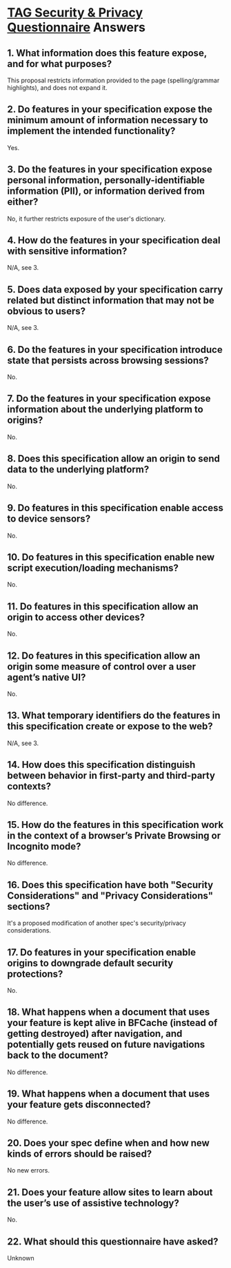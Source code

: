 # [TAG Security & Privacy Questionnaire](https://www.w3.org/TR/security-privacy-questionnaire/#questions) Answers

## 1. What information does this feature expose, and for what purposes?

This proposal restricts information provided to the page (spelling/grammar highlights), and does not expand it.

## 2. Do features in your specification expose the minimum amount of information necessary to implement the intended functionality?

Yes.

## 3. Do the features in your specification expose personal information, personally-identifiable information (PII), or information derived from either?

No, it further restricts exposure of the user's dictionary.

## 4. How do the features in your specification deal with sensitive information?

N/A, see 3.

## 5. Does data exposed by your specification carry related but distinct information that may not be obvious to users?

N/A, see 3.

## 6. Do the features in your specification introduce state that persists across browsing sessions?

No.

## 7. Do the features in your specification expose information about the underlying platform to origins?

No.

## 8. Does this specification allow an origin to send data to the underlying platform?

No.

## 9. Do features in this specification enable access to device sensors?

No.

## 10. Do features in this specification enable new script execution/loading mechanisms?

No.

## 11. Do features in this specification allow an origin to access other devices?

No.

## 12. Do features in this specification allow an origin some measure of control over a user agent’s native UI?

No.

## 13. What temporary identifiers do the features in this specification create or expose to the web?

N/A, see 3.

## 14. How does this specification distinguish between behavior in first-party and third-party contexts?

No difference.

## 15. How do the features in this specification work in the context of a browser’s Private Browsing or Incognito mode?

No difference.

## 16. Does this specification have both "Security Considerations" and "Privacy Considerations" sections?

It's a proposed modification of another spec's security/privacy considerations.

## 17. Do features in your specification enable origins to downgrade default security protections?

No.

## 18. What happens when a document that uses your feature is kept alive in BFCache (instead of getting destroyed) after navigation, and potentially gets reused on future navigations back to the document?

No difference.

## 19. What happens when a document that uses your feature gets disconnected?

No difference.

## 20. Does your spec define when and how new kinds of errors should be raised?

No new errors.

## 21. Does your feature allow sites to learn about the user’s use of assistive technology?

No.

## 22. What should this questionnaire have asked?

Unknown
